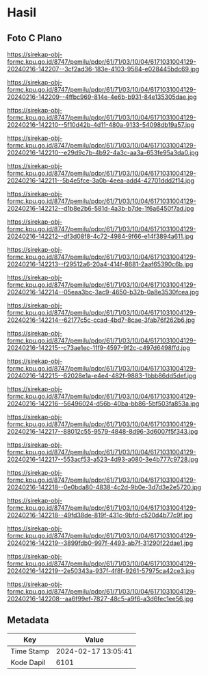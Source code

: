 # Hasil

## Foto C Plano

https://sirekap-obj-formc.kpu.go.id/8747/pemilu/pdpr/61/71/03/10/04/6171031004129-20240216-142207--3cf2ad36-183e-4103-9584-e028445bdc69.jpg

https://sirekap-obj-formc.kpu.go.id/8747/pemilu/pdpr/61/71/03/10/04/6171031004129-20240216-142209--4ffbc969-814e-4e6b-b931-84e135305dae.jpg

https://sirekap-obj-formc.kpu.go.id/8747/pemilu/pdpr/61/71/03/10/04/6171031004129-20240216-142210--5f10d42b-4d11-480a-9133-54098db19a57.jpg

https://sirekap-obj-formc.kpu.go.id/8747/pemilu/pdpr/61/71/03/10/04/6171031004129-20240216-142210--e29d9c7b-4b92-4a3c-aa3a-653fe95a3da0.jpg

https://sirekap-obj-formc.kpu.go.id/8747/pemilu/pdpr/61/71/03/10/04/6171031004129-20240216-142211--5b4e5fce-3a0b-4eea-add4-42701ddd2f14.jpg

https://sirekap-obj-formc.kpu.go.id/8747/pemilu/pdpr/61/71/03/10/04/6171031004129-20240216-142212--d1b8e2b6-581d-4a3b-b7de-1f6a6450f7ad.jpg

https://sirekap-obj-formc.kpu.go.id/8747/pemilu/pdpr/61/71/03/10/04/6171031004129-20240216-142212--df3d08f8-4c72-4984-9f66-e14f3894a611.jpg

https://sirekap-obj-formc.kpu.go.id/8747/pemilu/pdpr/61/71/03/10/04/6171031004129-20240216-142213--f29512a6-20a4-414f-8681-2aaf65390c6b.jpg

https://sirekap-obj-formc.kpu.go.id/8747/pemilu/pdpr/61/71/03/10/04/6171031004129-20240216-142214--05eaa3bc-3ac9-4650-b32b-0a8e3530fcea.jpg

https://sirekap-obj-formc.kpu.go.id/8747/pemilu/pdpr/61/71/03/10/04/6171031004129-20240216-142214--62177c5c-ccad-4bd7-8cae-3fab76f262b6.jpg

https://sirekap-obj-formc.kpu.go.id/8747/pemilu/pdpr/61/71/03/10/04/6171031004129-20240216-142215--c73ae1ec-11f9-4597-9f2c-c497d6498ffd.jpg

https://sirekap-obj-formc.kpu.go.id/8747/pemilu/pdpr/61/71/03/10/04/6171031004129-20240216-142215--62028e1a-e4e4-482f-9883-1bbb86dd5def.jpg

https://sirekap-obj-formc.kpu.go.id/8747/pemilu/pdpr/61/71/03/10/04/6171031004129-20240216-142216--56496024-d56b-40ba-bb86-5bf503fa853a.jpg

https://sirekap-obj-formc.kpu.go.id/8747/pemilu/pdpr/61/71/03/10/04/6171031004129-20240216-142217--88012c55-9579-4848-8d96-3d6007f5f343.jpg

https://sirekap-obj-formc.kpu.go.id/8747/pemilu/pdpr/61/71/03/10/04/6171031004129-20240216-142217--553acf53-a523-4d93-a080-3e4b777c9728.jpg

https://sirekap-obj-formc.kpu.go.id/8747/pemilu/pdpr/61/71/03/10/04/6171031004129-20240216-142218--0e0bda80-4838-4c2d-9b0e-3d7d3e2e5720.jpg

https://sirekap-obj-formc.kpu.go.id/8747/pemilu/pdpr/61/71/03/10/04/6171031004129-20240216-142218--49fd38de-819f-431c-9bfd-c520d4b77c9f.jpg

https://sirekap-obj-formc.kpu.go.id/8747/pemilu/pdpr/61/71/03/10/04/6171031004129-20240216-142219--3899fdb0-997f-4493-ab7f-31290f22dae1.jpg

https://sirekap-obj-formc.kpu.go.id/8747/pemilu/pdpr/61/71/03/10/04/6171031004129-20240216-142219--2e50343a-937f-4f8f-9261-57975ca42ce3.jpg

https://sirekap-obj-formc.kpu.go.id/8747/pemilu/pdpr/61/71/03/10/04/6171031004129-20240216-142208--aa6f99ef-7827-48c5-a9f6-a3d6fec1ee56.jpg


## Metadata

| Key        | Value               |
| ---------- | ------------------- |
| Time Stamp | 2024-02-17 13:05:41 |
| Kode Dapil | 6101                |



